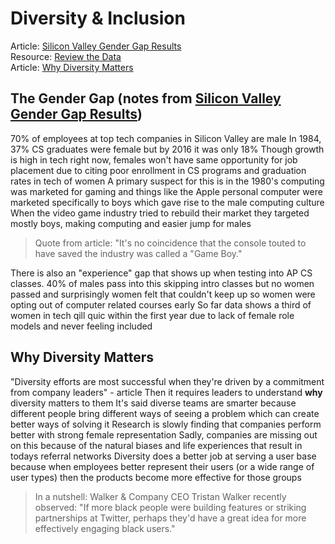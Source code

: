 # Diversity & Inclusion
Article: [Silicon Valley Gender Gap Results](https://qz.com/911737/silicon-valleys-gender-gap-is-the-result-of-computer-game-marketing-20-years-ago/)     
Resource: [Review the Data](https://informationisbeautiful.net/visualizations/diversity-in-tech/)   
Article: [Why Diversity Matters](https://www.usatoday.com/story/tech/columnist/2015/07/21/why-diversity-matters-your-tech-company/30419871/)  


## The Gender Gap (notes from [Silicon Valley Gender Gap Results](https://qz.com/911737/silicon-valleys-gender-gap-is-the-result-of-computer-game-marketing-20-years-ago/))
70% of employees at top tech companies in Silicon Valley are male
In 1984, 37% CS graduates were female but by 2016 it was only 18%
Though growth is high in tech right now, females won't have same opportunity for job placement due to citing poor enrollment in CS programs and graduation rates in tech of women
A primary suspect for this is in the 1980's computing was marketed for gaming and things like the Apple personal computer were marketed specifically to boys which gave rise to the male computing culture
When the video game industry tried to rebuild their market they targeted mostly boys, making computing and easier jump for males

> Quote from article: "It's no coincidence that the console touted to have saved the industry was called a "Game Boy."

There is also an "experience" gap that shows up when testing into AP CS classes. 40% of males pass into this skipping intro classes but no women passed and surprisingly women felt that couldn't keep up so women were opting out of computer related courses early
So far data shows a third of women in tech qill quic within the first year due to lack of female role models and never feeling included 


## Why Diversity Matters
"Diversity efforts are most successful when they're driven by a commitment from company leaders" - article
Then it requires leaders to understand **why** diversity matters to them
It's said diverse teams are smarter because different people bring different ways of seeing a problem which can create better ways of solving it
Research is slowly finding that companies perform better with strong female representation
Sadly, companies are missing out on this because of the natural biases and life experiences that result in todays referral networks
Diversity does a better job at serving a user base because when employees better represent their users (or a wide range of user types) then the products become more effective for those groups

> In a nutshell: Walker & Company CEO Tristan Walker recently observed: "If more black people were building features or striking partnerships at Twitter, perhaps they'd have a great idea for more effectively engaging black users."

